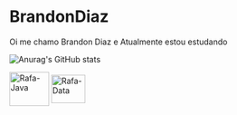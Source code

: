 # BrandonDiaz
Oi me chamo Brandon Diaz e Atualmente estou estudando 

![Anurag's GitHub stats](https://github-readme-stats.vercel.app/api?username=BrandonDiaz12&show_icons=true&hide=contribs,prs&cache_seconds=86400&theme=neon)

<img align="center" alt="Rafa-Java" height="60" width="70" src="https://cdn.jsdelivr.net/gh/devicons/devicon@latest/icons/java/java-original-wordmark.svg" /> <img align="center" alt="Rafa-Data" height="50" width="60" src="https://cdn.jsdelivr.net/gh/devicons/devicon@latest/icons/azuresqldatabase/azuresqldatabase-original.svg" />
